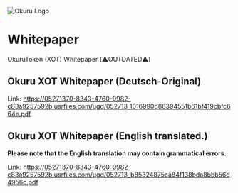 ![Okuru Logo](https://static.wixstatic.com/media/052713_4f1ccfadb21947068b612f5cf2077c1c~mv2.png)


# Whitepaper
OkuruToken (XOT) Whitepaper (⚠️OUTDATED⚠️)



## Okuru XOT Whitepaper (Deutsch-Original)

Link: https://05271370-8343-4760-9982-c83a9257592b.usrfiles.com/ugd/052713_1016990d86394551b61bf419cbfc664e.pdf



## Okuru XOT Whitepaper (English translated.)
**Please note that the English translation may contain grammatical errors**.

Link: https://05271370-8343-4760-9982-c83a9257592b.usrfiles.com/ugd/052713_b85324875ca84f138bda8bbb56d4956c.pdf
